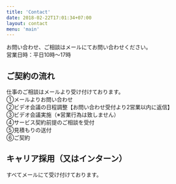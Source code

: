 ```yaml
---
title: 'Contact'
date: 2018-02-22T17:01:34+07:00
layout: contact
menu: 'main'
---
```


お問い合わせ、ご相談はメールにてお問い合わせください。<br>
営業日時：平日10時〜17時<br>

## ご契約の流れ
仕事のご相談はメールより受け付けております。<br>
①メールよりお問い合わせ<br>
②ビデオ会議の日程調整【お問い合わせ受付より2営業以内に返信】<br>
③ビデオ会議実施（※営業行為は致しません）<br>
④サービス契約前提のご相談を受付<br>
⑤見積もりの送付 <br>
⑥ご契約<br>

##  キャリア採用（又はインターン）
すべてメールにて受け付けております。
